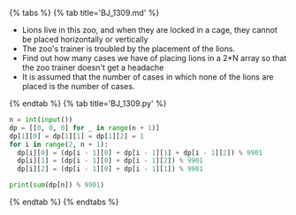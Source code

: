 {% tabs %}
{% tab title='BJ_1309.md' %}

* Lions live in this zoo, and when they are locked in a cage, they cannot be placed horizontally or vertically
* The zoo's trainer is troubled by the placement of the lions.
* Find out how many cases we have of placing lions in a 2*N array so that the zoo trainer doesn't get a headache
* It is assumed that the number of cases in which none of the lions are placed is the number of cases.

{% endtab %}
{% tab title='BJ_1309.py' %}

```py
n = int(input())
dp = [[0, 0, 0] for _ in range(n + 1)]
dp[1][0] = dp[1][1] = dp[1][2] = 1
for i in range(2, n + 1):
  dp[i][0] = (dp[i - 1][0] + dp[i - 1][1] + dp[i - 1][2]) % 9901
  dp[i][1] = (dp[i - 1][0] + dp[i - 1][2]) % 9901
  dp[i][2] = (dp[i - 1][0] + dp[i - 1][1]) % 9901

print(sum(dp[n]) % 9901)
```

{% endtab %}
{% endtabs %}